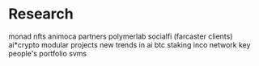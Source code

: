 # Research
monad nfts
animoca partners
polymerlab
socialfi (farcaster clients)
ai*crypto
modular projects
new trends in ai
btc staking
inco network
key people's portfolio
svms
